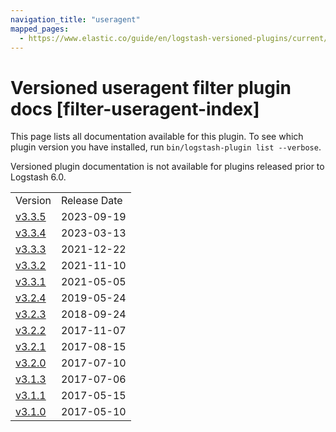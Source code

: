 ```yaml
---
navigation_title: "useragent"
mapped_pages:
  - https://www.elastic.co/guide/en/logstash-versioned-plugins/current/filter-useragent-index.html
---
```


# Versioned useragent filter plugin docs [filter-useragent-index]

This page lists all documentation available for this plugin. To see which plugin version you have installed, run `bin/logstash-plugin list --verbose`.

Versioned plugin documentation is not available for plugins released prior to Logstash 6.0.

| | |
| :- | :- |
| Version | Release Date |
| [v3.3.5](v3-3-5-plugins-filters-useragent.md) | 2023-09-19 |
| [v3.3.4](v3-3-4-plugins-filters-useragent.md) | 2023-03-13 |
| [v3.3.3](v3-3-3-plugins-filters-useragent.md) | 2021-12-22 |
| [v3.3.2](v3-3-2-plugins-filters-useragent.md) | 2021-11-10 |
| [v3.3.1](v3-3-1-plugins-filters-useragent.md) | 2021-05-05 |
| [v3.2.4](v3-2-4-plugins-filters-useragent.md) | 2019-05-24 |
| [v3.2.3](v3-2-3-plugins-filters-useragent.md) | 2018-09-24 |
| [v3.2.2](v3-2-2-plugins-filters-useragent.md) | 2017-11-07 |
| [v3.2.1](v3-2-1-plugins-filters-useragent.md) | 2017-08-15 |
| [v3.2.0](v3-2-0-plugins-filters-useragent.md) | 2017-07-10 |
| [v3.1.3](v3-1-3-plugins-filters-useragent.md) | 2017-07-06 |
| [v3.1.1](v3-1-1-plugins-filters-useragent.md) | 2017-05-15 |
| [v3.1.0](v3-1-0-plugins-filters-useragent.md) | 2017-05-10 |
